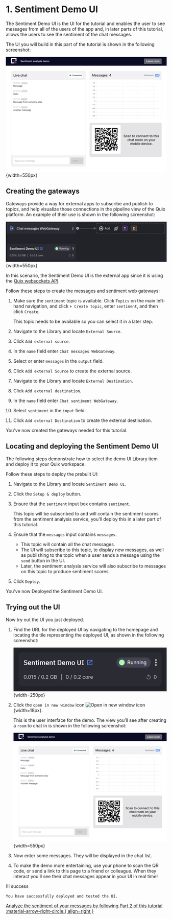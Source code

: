 # 1. Sentiment Demo UI

The Sentiment Demo UI is the UI for the tutorial and enables the user to see messages from all of the users of the app and, in later parts of this tutorial, allows the users to see the sentiment of the chat messages.

The UI you will build in this part of the tutorial is shown in the following screenshot:

![The sentiment analysis demo page](./sentiment-analysis-media/image3.png){width=550px}

## Creating the gateways

Gateways provide a way for external apps to subscribe and publish to topics, and help visualize those connections in the pipeline view of the Quix platform. An example of their use is shown in the following screenshot:

![Chat messages webgateway](./sentiment-analysis-media/web-gateway.png){width=550px}

In this scenario, the Sentiment Demo UI is the external app since it is using the [Quix websockets API](../../how-to/webapps/read.md).

Follow these steps to create the messages and sentiment web gateways:

1. Make sure the `sentiment` topic is available. Click `Topics` on the main left-hand navigation, and click `+ Create topic`, enter `sentiment`, and then click `Create`. 

	This topic needs to be available so you can select it in a later step.

2. Navigate to the Library and locate `External Source`.

3. Click `Add external source`.

4. In the `name` field enter `Chat messages WebGateway`. 

5. Select or enter `messages` in the `output` field.

6. Click `Add external Source` to create the external source.

7. Navigate to the Library and locate `External Destination`.

8. Click `Add external destination`.

9. In the `name` field enter `Chat sentiment WebGateway`. 

10. Select `sentiment` in the `input` field.

11. Click `Add external Destination` to create the external destination.

You've now created the gateways needed for this tutorial.

## Locating and deploying the Sentiment Demo UI

The following steps demonstrate how to select the demo UI Library item and deploy it to your Quix workspace. 

Follow these steps to deploy the prebuilt UI:

1. Navigate to the Library and locate `Sentiment Demo UI`.

2. Click the `Setup & deploy` button.

3. Ensure that the `sentiment` input box contains `sentiment`.

	This topic will be subscribed to and will contain the sentiment scores from the sentiment analysis service, you'll deploy this in a later part of this tutorial.

4. Ensure that the `messages` input contains `messages`.

	- This topic will contain all the chat messages.
	- The UI will subscribe to this topic, to display new messages, as well as publishing to the topic when a user sends a message using the `send` button in the UI.
	- Later, the sentiment analysis service will also subscribe to messages on this topic to produce sentiment scores.

5. Click `Deploy`.

You've now Deployed the Sentiment Demo UI.

## Trying out the UI

Now try out the UI you just deployed. 

1. Find the URL for the deployed UI by navigating to the homepage and locating the tile representing the deployed UI, as shown in the following screenshot:

	![Deployed UI tile](./sentiment-analysis-media/ui-tile.png){width=250px}

2. Click the `open in new window` icon ![Open in new window icon](../../../platform/images/general/open_in_new_window.png){width=18px}.

	This is the user interface for the demo. The view you’ll see after creating a `room` to chat in is shown in the following screenshot:

	![The sentiment analysis demo page](./sentiment-analysis-media/image3.png){width=550px}

3. Now enter some messages. They will be displayed in the chat list.

4. To make the demo more entertaining, use your phone to scan the QR code, or send a link to this page to a friend or colleague. When they interact you'll see their chat messages appear in your UI in real time!

!!! success

	You have successfully deployed and tested the UI.

[Analyze the sentiment of your messages by following Part 2 of this tutorial :material-arrow-right-circle:{ align=right }](analyze.md)
